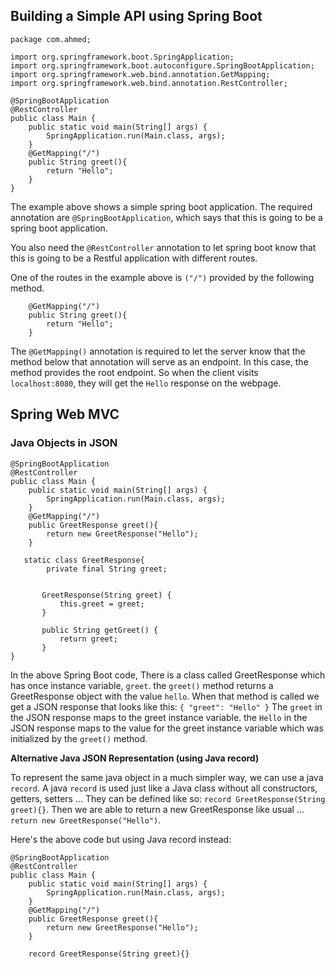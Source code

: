 ## Building a Simple API using Spring Boot

```
package com.ahmed;

import org.springframework.boot.SpringApplication;
import org.springframework.boot.autoconfigure.SpringBootApplication;
import org.springframework.web.bind.annotation.GetMapping;
import org.springframework.web.bind.annotation.RestController;

@SpringBootApplication
@RestController
public class Main {
    public static void main(String[] args) {
        SpringApplication.run(Main.class, args);
    }
    @GetMapping("/")
    public String greet(){
        return "Hello";
    }
}
```
The example above shows a simple spring boot application.
The required annotation are ``@SpringBootApplication``, which says that
this is going to be a spring boot application.

You also need the ``@RestController`` annotation
to let spring boot know that this is going to be
a Restful application with different routes.

One of the routes in the example above is ``("/")`` provided by the
following method.

```
    @GetMapping("/")
    public String greet(){
        return "Hello";
    }
```
The ``@GetMapping()`` annotation is required
to let the server know that the method below that annotation
will serve as an endpoint. In this case, the method provides the root
endpoint. So when the client visits ``localhost:8080``, they will get the
``Hello`` response on the webpage.

## Spring Web MVC
### Java Objects in JSON
```
@SpringBootApplication
@RestController
public class Main {
    public static void main(String[] args) {
        SpringApplication.run(Main.class, args);
    }
    @GetMapping("/")
    public GreetResponse greet(){
        return new GreetResponse("Hello");
    }

   static class GreetResponse{
        private final String greet;


       GreetResponse(String greet) {
           this.greet = greet;
       }

       public String getGreet() {
           return greet;
       }
}
```
In the above Spring Boot code, There is a class
called GreetResponse which has once instance variable, ``greet``.
the ``greet()`` method returns a GreetResponse object
with the value `hello`. When that method is called
we get a JSON response that looks like this:
``
{
"greet": "Hello"
}
``
The `greet` in the JSON response maps to the greet instance
variable. the `Hello` in the JSON response maps to the value
for the greet instance variable which was initialized by the
`greet()` method.

**Alternative Java JSON Representation (using Java record)**

To represent the same java object in a much simpler way, we can use a
java `record`. A java `record` is used just like a Java class without all
constructors, getters, setters ... They can be defined like so:
`record GreetResponse(String greet){}`.
Then we are able to return a new GreetResponse like usual
... `return new GreetResponse("Hello")`.

Here's the above code but using Java record instead:

```
@SpringBootApplication
@RestController
public class Main {
    public static void main(String[] args) {
        SpringApplication.run(Main.class, args);
    }
    @GetMapping("/")
    public GreetResponse greet(){
        return new GreetResponse("Hello");
    }

    record GreetResponse(String greet){}
```




